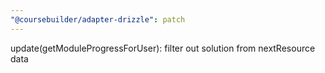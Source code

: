 ```yaml
---
"@coursebuilder/adapter-drizzle": patch
---
```


update(getModuleProgressForUser): filter out solution from nextResource data
